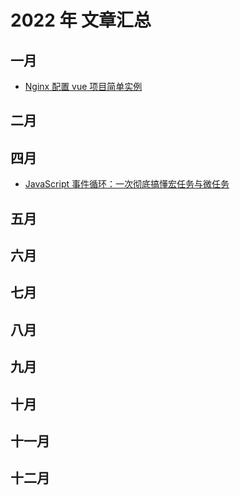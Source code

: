 # 2022 年 文章汇总

## 一月
- [Nginx 配置 vue 项目简单实例](/blog/article/2025/1)

## 二月

## 四月
- [JavaScript 事件循环：一次彻底搞懂宏任务与微任务](/blog/article/2025/2)

## 五月

## 六月


## 七月

## 八月


## 九月

## 十月


## 十一月

## 十二月
